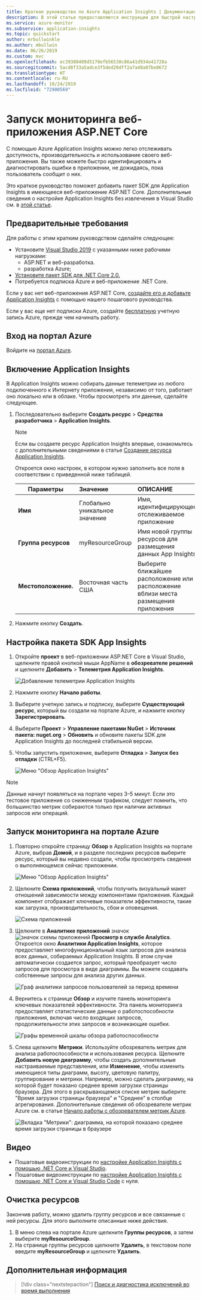```yaml
---
title: Краткое руководство по Azure Application Insights | Документация Майкрософт
description: В этой статье предоставляются инструкции для быстрой настройки мониторинга веб-приложения ASP.NET Core с помощью Application Insights
ms.service: azure-monitor
ms.subservice: application-insights
ms.topic: quickstart
author: mrbullwinkle
ms.author: mbullwin
ms.date: 06/26/2019
ms.custom: mvc
ms.openlocfilehash: ec39380409d5170efb56530c86a41d934e41728a
ms.sourcegitcommit: 5acd8f33a5adce3f5ded20dff2a7a48a07be8672
ms.translationtype: HT
ms.contentlocale: ru-RU
ms.lasthandoff: 10/24/2019
ms.locfileid: "72900569"
---
```

# <a name="start-monitoring-your-aspnet-core-web-application"></a>Запуск мониторинга веб-приложения ASP.NET Core

С помощью Azure Application Insights можно легко отслеживать доступность, производительность и использование своего веб-приложения. Вы также можете быстро идентифицировать и диагностировать ошибки в приложении, не дожидаясь, пока пользователь сообщит о них. 

Это краткое руководство поможет добавить пакет SDK для Application Insights в имеющееся веб-приложение ASP.NET Core. Дополнительные сведения о настройке Application Insights без извлечения в Visual Studio см. в [этой статье](https://docs.microsoft.com/azure/azure-monitor/app/asp-net-core).

## <a name="prerequisites"></a>Предварительные требования

Для работы с этим кратким руководством сделайте следующее:

- Установите [Visual Studio 2019](https://www.visualstudio.com/downloads/) с указанными ниже рабочими нагрузками:
  - ASP.NET и веб-разработка.
  - разработка Azure;
- [Установите пакет SDK для .NET Core 2.0.](https://www.microsoft.com/net/core)
- Потребуется подписка Azure и веб-приложение .NET Core.

Если у вас нет веб-приложения ASP.NET Core, [создайте его и добавьте Application Insights](../../azure-monitor/app/asp-net-core.md) с помощью нашего пошагового руководства.

Если у вас еще нет подписки Azure, создайте [бесплатную](https://azure.microsoft.com/free/) учетную запись Azure, прежде чем начинать работу.

## <a name="sign-in-to-the-azure-portal"></a>Вход на портал Azure

Войдите на [портал Azure](https://portal.azure.com/).

## <a name="enable-application-insights"></a>Включение Application Insights

В Application Insights можно собирать данные телеметрии из любого подключенного к Интернету приложения, независимо от того, работает оно локально или в облаке. Чтобы просмотреть эти данные, сделайте следующее.

1. Последовательно выберите **Создать ресурс** > **Средства разработчика** > **Application Insights**.

   > [!NOTE]
   >Если вы создаете ресурс Application Insights впервые, ознакомьтесь с дополнительными сведениями в статье [Создание ресурса Application Insights](https://docs.microsoft.com/azure/azure-monitor/app/create-new-resource).

    Откроется окно настроек, в котором нужно заполнить все поля в соответствии с приведенной ниже таблицей.

   | Параметры        |  Значение           | ОПИСАНИЕ  |
   | ------------- |:-------------|:-----|
   | **Имя**      | Глобально уникальное значение | Имя, идентифицирующее отслеживаемое приложение |
   | **Группа ресурсов**     | myResourceGroup      | Имя новой группы ресурсов для размещения данных App Insights |
   | **Местоположение.** | Восточная часть США | Выберите ближайшее расположение или расположение вблизи места размещения приложения |

2. Нажмите кнопку **Создать**.

## <a name="configure-app-insights-sdk"></a>Настройка пакета SDK App Insights

1. Откройте **проект** в веб-приложении ASP.NET Core в Visual Studio, щелкните правой кнопкой мыши AppName в **обозревателе решений** и щелкните **Добавить** > **Телеметрия Application Insights**.

    ![Добавление телеметрии Application Insights](./media/dotnetcore-quick-start/2vsaddappinsights.png)

2. Нажмите кнопку **Начало работы**.

3. Выберите учетную запись и подписку, выберите **Существующий ресурс**, который вы создали на портале Azure, и нажмите кнопку **Зарегистрировать**.

4. Выберите **Проект** > **Управление пакетами NuGet** > **Источник пакета: nuget.org** > **Обновить** и обновите пакеты SDK для Application Insights до последней стабильной версии.

5. Чтобы запустить приложение, выберите **Отладка** > **Запуск без отладки** (CTRL+F5).

    ![Меню "Обзор Application Insights"](./media/dotnetcore-quick-start/3debug.png)

> [!NOTE]
> Данные начнут появляться на портале через 3–5 минут. Если это тестовое приложение со сниженным трафиком, следует помнить, что большинство метрик собираются только при наличии активных запросов или операций.

## <a name="start-monitoring-in-the-azure-portal"></a>Запуск мониторинга на портале Azure

1. Повторно откройте страницу **Обзор** в Application Insights на портале Azure, выбрав **Домой**, и в разделе последних ресурсов выберите ресурс, который вы недавно создали, чтобы просмотреть сведения о выполняющемся сейчас приложении.

   ![Меню "Обзор Application Insights"](./media/dotnetcore-quick-start/4overview.png)

2. Щелкните **Схема приложений**, чтобы получить визуальный макет отношений зависимости между компонентами приложения. Каждый компонент отображает ключевые показатели эффективности, такие как загрузка, производительность, сбои и оповещения.

   ![Схема приложений](./media/dotnetcore-quick-start/5appmap.png)

3. Щелкните в **Аналитике приложений** значок ![значок схемы приложений](./media/dotnetcore-quick-start/006.png) **Просмотр в службе Analytics**. Откроется окно **Аналитики Application Insights**, которое предоставляет многофункциональный язык запросов для анализа всех данных, собираемых Application Insights. В этом случае автоматически создается запрос, который преобразует число запросов для просмотра в виде диаграммы. Вы можете создавать собственные запросы для анализа других данных.

   ![Граф аналитики запросов пользователей за период времени](./media/dotnetcore-quick-start/6analytics.png)

4. Вернитесь к странице **Обзор** и изучите панель мониторинга ключевых показателей эффективности.  Эта панель мониторинга предоставляет статистические данные о работоспособности приложения, включая число входящих запросов, продолжительности этих запросов и возникающие ошибки. 

   ![Графы временной шкалы обзора работоспособности](./media/dotnetcore-quick-start/7kpidashboards.png)

5. Слева щелкните **Метрики**. Используйте обозреватель метрик для анализа работоспособности и использования ресурса. Щелкните **Добавить новую диаграмму**, чтобы создать дополнительные настраиваемые представления, или **Изменение**, чтобы изменить имеющиеся типы диаграмм, высоту, цветовую палитру, группирование и метрики. Например, можно сделать диаграмму, на которой будет показано среднее время загрузки страницы браузера. Для этого в раскрывающемся списке метрик выберите "Время загрузки страницы браузера" и "Среднее" в столбце агрегирования. Дополнительные сведения об обозревателе метрик Azure см. в статье [Начало работы с обозревателем метрик Azure](../../azure-monitor/platform/metrics-getting-started.md).

     ![Вкладка "Метрики": диаграмма, на которой показано среднее время загрузки страницы в браузере](./media/dotnetcore-quick-start/8metrics.png)

## <a name="video"></a>Видео

- Пошаговые видеоинструкции по [настройке Application Insights с помощью .NET Core и Visual Studio](https://www.youtube.com/watch?v=NoS9UhcR4gA&t).
- Пошаговые видеоинструкции по [настройке Application Insights с помощью .NET Core и Visual Studio Code](https://youtu.be/ygGt84GDync) с нуля.

## <a name="clean-up-resources"></a>Очистка ресурсов
Закончив работу, можно удалить группу ресурсов и все связанные с ней ресурсы. Для этого выполните описанные ниже действия.

1. В меню слева на портале Azure щелкните **Группы ресурсов**, а затем выберите **myResourceGroup**.
2. На странице группы ресурсов щелкните **Удалить**, в текстовом поле введите **myResourceGroup** и щелкните **Удалить**.

## <a name="next-steps"></a>Дополнительная информация

> [!div class="nextstepaction"]
> [Поиск и диагностика исключений во время выполнения](https://docs.microsoft.com/azure/application-insights/app-insights-tutorial-runtime-exceptions)
